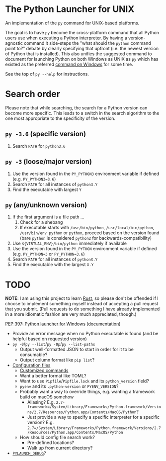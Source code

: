 # The Python Launcher for UNIX

An implementation of the `py` command for UNIX-based platforms.

The goal is to have `py` become the cross-platform command that all Python users
use when executing a Python interpreter. By having a version-agnostic command
it side-steps the "what should the `python` command point to?" debate by
clearly specifying that upfront (i.e. the newest version of Python that is
installed). This also unifies the suggested command to document for launching
Python on both Windows as UNIX as `py` which has existed as the preferred
[command on Windows](https://docs.python.org/3/using/windows.html#launcher) for
some time.

See the top of `py --help` for instructions.

# Search order

Please note that while searching, the search for a Python version can become
more specific. This leads to a switch in the search algorithm to the one most
appropriate to the specificity of the version.

## `py -3.6` (specific version)
1. Search `PATH` for `python3.6`

## `py -3` (loose/major version)
1. Use the version found in the `PY_PYTHON3` environment variable if defined
   (e.g. `PY_PYTHON3=3.6`)
1. Search `PATH` for all instances of `python3.Y`
1. Find the executable with largest `Y`

## `py` (any/unknown version)
1. If the first argument is a file path ...
   1. Check for a shebang
   1. If executable starts with `/usr/bin/python`, `/usr/local/bin/python`,
      `/usr/bin/env python` or `python`, proceed based on the version found
      (bare `python` is considered `python2` for backwards-compatibility)
1. Use `${VIRTUAL_ENV}/bin/python` immediately if available
1. Use the version found in the `PY_PYTHON` environment variable if defined
   (e.g. `PY_PYTHON=3` or `PY_PYTHON=3.6`)
1. Search `PATH` for all instances of `pythonX.Y`
1. Find the executable with the largest `X.Y`

# TODO

**NOTE**: I am using this project to learn
[Rust](https://www.rust-lang.org/), so please don't be offended if I choose to
implement something myself instead of accepting a pull request that you submit.
(Pull requests to do something I have already implemented in a more idiomatic
fashion are very much appreciated, though.)

[PEP 397: Python launcher for Windows](https://www.python.org/dev/peps/pep-0397/) ([documentation](https://docs.python.org/3/using/windows.html#launcher))

- Provide an error message when no Python executable is found (and be helpful based on requested version)
- `py -0`/`py --list`/`py -0p`/`py --list-paths`
  - Output well-formatted JSON to start in order for it to be consumable?
  - Output column format like `pip list`?
- [Configuration files](https://www.python.org/dev/peps/pep-0397/#configuration-file)
  - [Customized commands](https://www.python.org/dev/peps/pep-0397/#customized-commands)
  - Want a better format like TOML?
  - Want to use `Pipfile`/`Pipfile.lock` and its `python_version` field?
  - `pyenv` and its `.python-version` or `PYENV_VERSION`?
  - Probably want a way to override things, e.g. wanting a framework build on macOS somehow
    - Aliasing? E.g. `2.7-framework=/System/Library/Frameworks/Python.framework/Versions/2.7/Resources/Python.app/Contents/MacOS/Python`?
    - Just provide a way to specify a specific interpreter for a specific version? E.g. `2.7=/System/Library/Frameworks/Python.framework/Versions/2.7/Resources/Python.app/Contents/MacOS/Python`
  - How should config file search work?
    - Pre-defined locations?
    - Walk up from current directory?
- [`PYLAUNCH_DEBUG`](https://docs.python.org/3.8/using/windows.html#diagnostics)?

